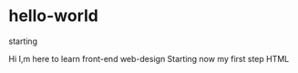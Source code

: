 # hello-world
starting

Hi 
I,m here to learn front-end web-design 
Starting now my first step HTML 
